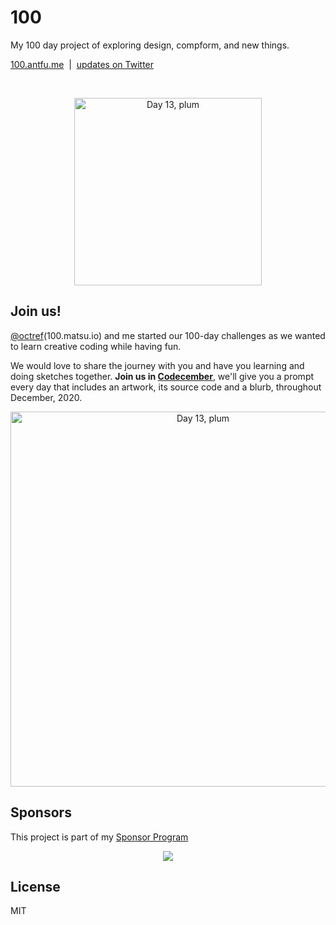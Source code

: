 # 100

My 100 day project of exploring design, compform, and new things.

[100.antfu.me](http://100.antfu.me/) &nbsp;|&nbsp; [updates on Twitter](https://twitter.com/antfu7/status/1325977074813739009)

<br>

<p align="center">
<img src="https://codecember.netlify.app/anthony-plum-13.jpg" width="300" alt="Day 13, plum"/>
</p>

## Join us!

[@octref](https://github.com/octref)(100.matsu.io) and me started our 100-day challenges as we wanted to learn creative coding while having fun.

We would love to share the journey with you and have you learning and doing sketches together. **Join us in [Codecember](https://codecember.netlify.app/)**, 
we'll give you a prompt every day that includes an artwork, its source code and a blurb, throughout December, 2020.

<p align="center">
<a href="https://codecember.netlify.app/">
<img src="https://codecember.netlify.app/og.png" width="600" alt="Day 13, plum"/>
</a>
</p>


## Sponsors

This project is part of my <a href='https://github.com/antfu-sponsors'>Sponsor Program</a>

<p align="center">
  <a href="https://cdn.jsdelivr.net/gh/antfu/static/sponsors.svg">
    <img src='https://cdn.jsdelivr.net/gh/antfu/static/sponsors.svg'/>
  </a>
</p>

## License

MIT

